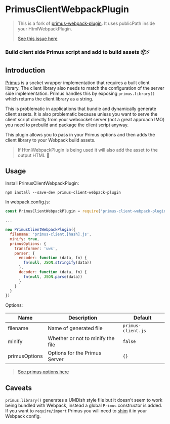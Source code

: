 # PrimusClientWebpackPlugin

> This is a fork of [primus-webpack-plugin](https://github.com/kkemple/primus-webpack-plugin). It uses publicPath inside your HtmlWebpackPlugin.
>
> [See this issue here](https://github.com/kkemple/primus-webpack-plugin/issues/6)

### Build client side Primus script and add to build assets 📦⚡

## Introduction
[Primus](https://github.com/primus/primus) is a socket wrapper implementation that requires a built client library. The client library also needs to match the configuration of the server side implementation. Primus handles this by exposing `primus.library()` which returns the client library as a string.

This is problematic in applications that bundle and dynamically generate client assets. It is also problematic because unless you want to serve the client script directly from your websocket server (not a great approach IMO) you need to prebuild and package the client script anyway.

This plugin allows you to pass in your Primus options and then adds the client library to your Webpack build assets.

> If HtmlWebpackPlugin is being used it will also add the asset to the output HTML :tada:

## Usage

Install PrimusClientWebpackPlugin:

```shell
npm install --save-dev primus-client-webpack-plugin
```

In webpack.config.js:

```javascript
const PrimusClientWebpackPlugin = require('primus-client-webpack-plugin')

...

new PrimusClientWebpackPlugin({
  filename: 'primus-client.[hash].js',
  minify: true,
  primusOptions: {
    transformer: 'uws',
    parser: {
      encoder: function (data, fn) {
        fn(null, JSON.stringify(data))
      },
      decoder: function (data, fn) {
        fn(null, JSON.parse(data))
      }
    }
  }
})
```

Options:

Name                | Description                               | Default
--------------------|-------------------------------------------|---------------
filename            | Name of generated file                    | `primus-client.js`
minify              | Whether or not to minify the file         | `false`
primusOptions       | Options for the Primus Server             | `{}`

> [See primus options here](https://github.com/primus/primus#getting-started)

## Caveats

`primus.library()` generates a UMDish style file but it doesn't seem to work being bundled with Webpack, instead a global `Primus` constructor is added. If you want to `require/import` Primus you will need to [shim](https://github.com/webpack/docs/wiki/shimming-modules#plugin-provideplugin) it in your Webpack config.
